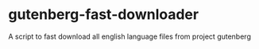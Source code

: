 # gutenberg-fast-downloader
A script to fast download all english language files from project gutenberg
